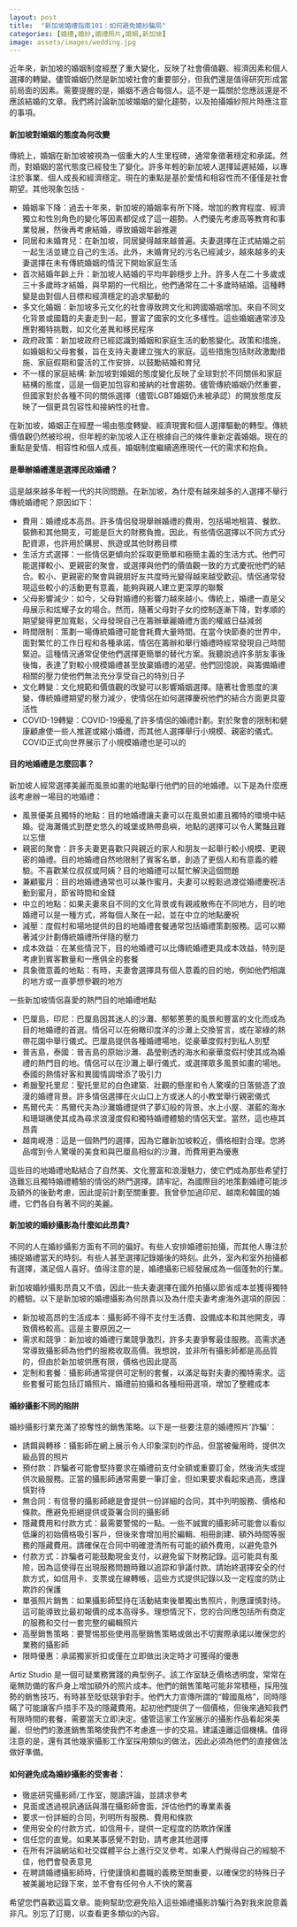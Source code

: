 ```yaml
---
layout: post
title:  "新加坡婚禮指南101：如何避免婚紗騙局"
categories: [婚禮,婚紗,婚禮照片,婚姻,新加坡]
image: assets/images/wedding.jpg
---
```

近年來，新加坡的婚姻制度經歷了重大變化，反映了社會價值觀、經濟因素和個人選擇的轉變。儘管婚姻仍然是新加坡社會的重要部分，但我們還是值得研究形成當前局面的因素。需要提醒的是，婚姻不適合每個人。這不是一篇關於您應該還是不應該結婚的文章。我們將討論新加坡婚姻的變化趨勢，以及拍攝婚紗照片時應注意的事項。

#### 新加坡對婚姻的態度為何改變
傳統上，婚姻在新加坡被視為一個重大的人生里程碑，通常象徵著穩定和承諾。然而，對婚姻的當代態度已經發生了變化。許多年輕的新加坡人選擇延遲結婚，以專注於事業、個人成長和經濟穩定。現在的重點是基於愛情和相容性而不僅僅是社會期望。其他現象包括 -
+ 婚姻率下降：過去十年來，新加坡的婚姻率有所下降。增加的教育程度、經濟獨立和性別角色的變化等因素都促成了這一趨勢。人們優先考慮高等教育和事業發展，然後再考慮結婚，導致婚姻年齡推遲
+ 同居和未婚育兒：在新加坡，同居變得越來越普遍。夫妻選擇在正式結婚之前一起生活並建立自己的生活。此外，未婚育兒的污名已經減少，越來越多的夫妻選擇在未有傳統婚姻的情況下開始家庭生活
+ 首次結婚年齡上升：新加坡人結婚的平均年齡穩步上升。許多人在二十多歲或三十多歲時才結婚，與早期的一代相比，他們通常在二十多歲時結婚。這種轉變是由對個人目標和經濟穩定的追求驅動的
+ 多文化婚姻：新加坡多元文化的社會導致跨文化和跨國婚姻增加。來自不同文化背景或國籍的夫妻走到一起，豐富了國家的文化多樣性。這些婚姻通常涉及應對獨特挑戰，如文化差異和移民程序
+ 政府政策：新加坡政府已經認識到婚姻和家庭生活的動態變化。政策和措施，如婚姻和父母套餐，旨在支持夫妻建立強大的家庭。這些措施包括財政激勵措施、家庭假期和靈活的工作安排，以鼓勵結婚和育兒
+ 不一樣的家庭結構: 新加坡對婚姻的態度變化反映了全球對於不同關係和家庭結構的態度，這是一個更加包容和接納的社會趨勢。儘管傳統婚姻仍然重要，但國家對於各種不同的關係選擇（儘管LGBT婚姻仍未被承認）的開放態度反映了一個更具包容性和接納性的社會。

在新加坡，婚姻正在經歷一場由態度轉變、經濟現實和個人選擇驅動的轉型。傳統價值觀仍然被珍視，但年輕的新加坡人正在根據自己的條件重新定義婚姻。現在的重點是愛情、相容性和個人成長，婚姻制度繼續適應現代一代的需求和抱負。

#### 是舉辦婚禮還是選擇民政婚禮？
這是越來越多年輕一代的共同問題。在新加坡，為什麼有越來越多的人選擇不舉行傳統婚禮呢？原因如下：
+ 費用：婚禮成本高昂。許多情侶發現舉辦婚禮的費用，包括場地租賃、餐飲、裝飾和其他開支，可能是巨大的財務負擔。因此，有些情侶選擇以不同方式分配資源，也許用於購房、旅遊或其他財務目標
+ 生活方式選擇：一些情侶更傾向於採取更簡單和極簡主義的生活方式。他們可能選擇較小、更親密的聚會，或選擇與他們的價值觀一致的方式慶祝他們的結合。較小、更親密的聚會與親朋好友共度時光變得越來越受歡迎。情侶通常發現這些較小的活動更有意義，能夠與親人建立更深厚的聯繫
+ 父母影響減少：如今，父母對婚禮的影響力越來越小。傳統上，婚禮一直是父母展示和炫耀子女的場合。然而，隨著父母對子女的控制逐漸下降，對孝順的期望變得更加寬鬆，父母發現自己在籌辦華麗婚禮方面的權威日益減弱
+ 時間限制：策劃一場傳統婚禮可能會耗費大量時間。在當今快節奏的世界中，面對繁忙的工作日程和各種承諾，情侶在籌辦和舉行婚禮時經常發現自己時間緊迫。這種情況通常促使他們選擇更簡單的替代方案。我聽說過許多朋友事後後悔，表達了對較小規模婚禮甚至放棄婚禮的渴望。他們回憶說，與籌備婚禮相關的壓力使他們無法充分享受自己的特別日子
+ 文化轉變：文化規範和價值觀的改變可以影響婚姻選擇。隨著社會態度的演變，傳統婚禮期望的壓力減少，使情侶在如何選擇慶祝他們的結合方面更具靈活性
+ COVID-19轉變：COVID-19擾亂了許多情侶的婚禮計劃。對於聚會的限制和健康顧慮使一些人推遲或縮小婚禮，而其他人選擇舉行小規模、親密的儀式。COVID正式向世界展示了小規模婚禮也是可以的

#### 目的地婚禮是怎麼回事？
新加坡人經常選擇美麗而風景如畫的地點舉行他們的目的地婚禮。以下是為什麼應該考慮辦一場目的地婚禮：
+ 風景優美且獨特的地點：目的地婚禮讓夫妻可以在風景如畫且獨特的環境中結婚。從海灘儀式到歷史悠久的城堡或熱帶島嶼，地點的選擇可以令人驚豔且難以忘懷
+ 親密的聚會：許多夫妻更喜歡只與親近的家人和朋友一起舉行較小規模、更親密的婚禮。目的地婚禮自然地限制了賓客名單，創造了更個人和有意義的體驗。不喜歡某位叔叔或阿姨？目的地婚禮可以幫忙解決這個問題
+ 兼顧蜜月：目的地婚禮通常也可以兼作蜜月。夫妻可以輕鬆過渡從婚禮慶祝活動到蜜月，節省時間和金錢
+ 中立的地點：如果夫妻來自不同的文化背景或有親戚散佈在不同地方，目的地婚禮可以是一種方式，將每個人聚在一起，並在中立的地點慶祝
+ 減壓：度假村和場地提供的目的地婚禮套餐通常包括婚禮策劃服務。這可以顯著減少計劃傳統婚禮所伴隨的壓力
+ 成本效益：在某些情況下，目的地婚禮可以比傳統婚禮更具成本效益，特別是考慮到賓客數量和一應俱全的套餐
+ 具象徵意義的地點：有時，夫妻會選擇具有個人意義的目的地，例如他們相識的地方或一直夢想參觀的地方

一些新加坡情侶喜愛的熱門目的地婚禮地點
+ 巴厘島，印尼：巴厘島因其迷人的沙灘、郁郁蔥蔥的風景和豐富的文化而成為目的地婚禮的首選。情侶可以在俯瞰印度洋的沙灘上交換誓言，或在翠綠的熱帶花園中舉行儀式。巴厘島提供各種婚禮場地，從豪華度假村到私人別墅
+ 普吉島，泰國：普吉島的原始沙灘、晶瑩剔透的海水和豪華度假村使其成為婚禮的熱門目的地。情侶可以在沙灘上舉行儀式，或選擇眾多風景如畫的場地。泰國的熱情好客和異國情調增添了吸引力
+ 希臘聖托里尼：聖托里尼的白色建築、壯觀的懸崖和令人驚嘆的日落營造了浪漫的婚禮背景。許多情侶選擇在火山口上方或迷人的小教堂舉行親密儀式
+ 馬爾代夫：馬爾代夫為沙灘婚禮提供了夢幻般的背景。水上小屋、湛藍的海水和珊瑚礁使其成為尋求浪漫度假和獨特婚禮體驗的情侶天堂。當然，這也極其昂貴
+ 越南峴港：這是一個熱門的選擇，因為它離新加坡較近，價格相對合理。您將品嚐到令人驚嘆的美食和與巴厘島相似的沙灘，而費用更為優惠

這些目的地婚禮地點結合了自然美、文化豐富和浪漫魅力，使它們成為那些希望打造難忘且獨特婚禮體驗的情侶的熱門選擇。請牢記，為國際目的地策劃婚禮可能涉及額外的後勤考慮，因此提前計劃至關重要。我曾參加過印尼、越南和韓國的婚禮，它們各自有著不同的美麗。

#### 新加坡的婚紗攝影為什麼如此昂貴?
不同的人在婚紗攝影方面有不同的偏好。有些人安排婚禮前拍攝，而其他人專注於捕捉婚禮當天的時刻。有些人甚至選擇記錄婚後的時刻。此外，室內和室外拍攝都有選擇，滿足個人喜好。值得注意的是，婚禮攝影已經發展成為一個蓬勃的行業。

新加坡婚紗攝影昂貴又不值，因此一些夫妻選擇在國外拍攝以節省成本並獲得獨特的體驗。以下是新加坡的婚禮攝影為何昂貴以及為什麼夫妻考慮海外選項的原因：
+ 新加坡高昂的生活成本：攝影師不得不支付生活費、設備成本和其他開支，導致價格較高。這是主要原因之一
+ 需求和競爭：新加坡的婚禮行業競爭激烈，許多夫妻爭奪最佳服務。高需求通常導致攝影師為他們的服務收取高價。我想說，並非所有攝影師都是高品質的，但由於新加坡供應有限，價格也因此提高
+ 定制和套餐：攝影師通常提供可定制的套餐，以滿足每對夫妻的獨特需求。這些套餐可能包括訂婚照片、婚禮前拍攝和各種相冊選項，增加了整體成本

#### 婚紗攝影不同的陷阱
婚紗攝影行業充滿了掠奪性的銷售策略。以下是一些要注意的婚禮照片'詐騙'：
+ 誘餌與轉移：攝影師在網上展示令人印象深刻的作品，但當被僱用時，提供次級品質的照片
+ 預付款：詐騙者可能會堅持要求在婚禮前支付全額或重要訂金，然後消失或提供次級服務。正當的攝影師通常需要一筆訂金，但如果要求看起來過高，應謹慎對待
+ 無合同：有信譽的攝影師總是會提供一份詳細的合同，其中列明服務、價格和條款。應避免拒絕提供或簽署合同的攝影師
+ 隱藏費用和付款方式：最需要警惕的一點。一些不誠實的攝影師可能會以看似低廉的初始價格吸引客戶，但後來會增加用於編輯、相冊創建、額外時間等服務的隱藏費用。請確保在合同中明確澄清所有可能的額外費用，以避免意外
+ 付款方式：詐騙者可能鼓勵現金支付，以避免留下財務記錄。這可能具有風險，因為這使得在出現服務問題時難以追踪和爭議付款。請始終選擇安全的付款方式，如信用卡、支票或在線轉帳，這些方式提供記錄以及一定程度的防止欺詐的保護
+ 單張照片銷售：如果攝影師堅持在活動結束後單獨出售照片，則應謹慎對待。這可能導致比最初報價的成本高得多。理想情況下，您的合同應包括所有商定的服務和交付一套完整的編輯照片
+ 高壓銷售策略：要警惕那些使用高壓銷售策略或做出不切實際承諾以確保您的業務的攝影師
+ 限時優惠：承諾獨家折扣或僅在立即做出決定時才可獲得的優惠

Artiz Studio 是一個可疑業務實踐的典型例子。該工作室缺乏價格透明度，常常在毫無防備的客戶身上增加額外的照片成本。他們的銷售策略可能非常積極，採用強勢的銷售技巧，有時甚至貶低競爭對手。他們大力宣傳所謂的“韓國風格”，同時隱瞞了可能讓客戶措手不及的隱藏費用。起初他們提供了一個價格，但後來通知我們有限時間的套餐，需要當天立即決定。儘管這家工作室展示的攝影作品看起來美麗，但他們的激進銷售策略使我們不考慮進一步的交易。建議遠離這個機構。值得注意的是，還有其他幾家攝影工作室採用類似的做法，因此必須為他們的直接做法做好準備。

#### 如何避免成為婚紗攝影的受害者：
+ 徹底研究攝影師/工作室，閱讀評論，並請求參考
+ 見面或透過視訊通話與潛在攝影師會面，評估他們的專業素養
+ 要求一份詳細的合同，列明所有服務、費用和條款
+ 使用安全的付款方式，如信用卡，提供一定程度的防欺詐保護
+ 信任您的直覺。如果某事感覺不對勁，請考慮其他選擇
+ 在所有評論網站和社交媒體平台上進行交叉參考。如果人們覺得自己的經驗不佳，他們會發表意見
+ 在聘請婚禮攝影師時，行使謹慎和盡職的義務至關重要，以確保您的特殊日子被美麗地記錄下來，並不會有任何令人不快的驚喜

希望您們喜歡這篇文章。能夠幫助您避免陷入這些婚禮攝影詐騙行為對我來說意義非凡。別忘了訂閱，以查看更多類似的內容。